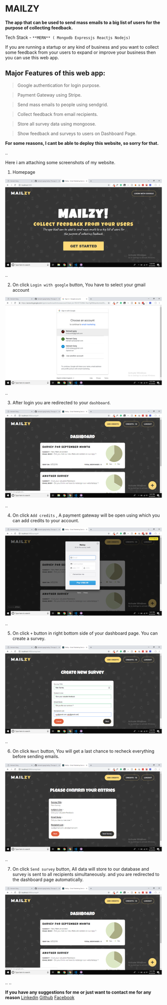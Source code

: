 # MAILZY

**The app that can be used to send mass emails to a big list of users for the purpose of collecting feedback.**

Tech Stack - `**MERN** ( Mongodb Expressjs Reactjs Nodejs)`

If you are running a startup or any kind of business and you want to collect some feedback from your users to expand or improve your business then you can use this web app.

## Major Features of this web app: 

 > Google authentication for login purpose.

 > Payment Gateway using Stripe.
 
 > Send mass emails to people using sendgrid.
 
 > Collect feedback from email recipients.
 
 > Store all survey data using mongoose.
 
 > Show feedback and surveys to users on Dashboard Page.

**For some reasons, I cant be able to deploy this website, so sorry for that.**

..

Here i am attaching some screenshots of my website. 

1) Homepage

<img src='./media/Screenshot (290).png'>

..

2) On click `Login with google` button, You have to select your gmail account

<img src='./media/Screenshot (291).png'>

..

3) After login you are redirected to your `dashboard`.

<img src='./media/Screenshot (292).png'>

..

4) On click `Add credits` , A payment gateway will be open using which you can add credits to your account.

<img src='./media/Screenshot (293).png'>

..

5) On click `+` button in right bottom side of your dashboard page. You can create a survey.

<img src='./media/Screenshot (295).png'>

..

6) On click `Next` button, You will get a last chance to recheck everything before sending emails.

<img src='./media/Screenshot (296).png'>

..

7) On click `Send survey` button, All data will store to our database and survey is sent to all recipients simultaneously. and you are redirected to the dashboard page automatically.

<img src='./media/Screenshot (292).png'>

..
..

**If you have any suggestions for me or just want to contact me for any reason**
[Linkedin](https://www.linkedin.com/in/hemantgarg6/) [Github](https://github.com/hemant-garg/) [Facebook](https://www.facebook.com/hemantgarg6)